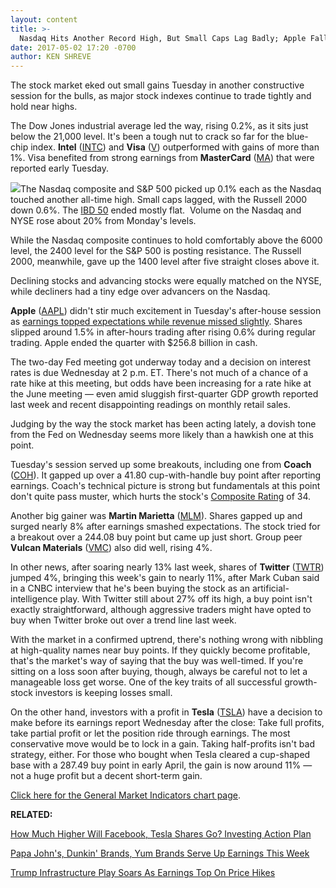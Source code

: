 ```yaml
---
layout: content
title: >-
  Nasdaq Hits Another Record High, But Small Caps Lag Badly; Apple Falls Late
date: 2017-05-02 17:20 -0700
author: KEN SHREVE
---
```








 The stock market eked out small gains Tuesday in another constructive session for the bulls, as major stock indexes continue to trade tightly and hold near highs.  

The Dow Jones industrial average led the way, rising 0.2%, as it sits just below the 21,000 level. It's been a tough nut to crack so far for the blue-chip index. **Intel** ([INTC](https://research.investors.com/quote.aspx?symbol=INTC)) and **Visa** ([V](https://research.investors.com/quote.aspx?symbol=V)) outperformed with gains of more than 1%. Visa benefited from strong earnings from **MasterCard** ([MA](https://research.investors.com/quote.aspx?symbol=MA)) that were reported early Tuesday.


![](https://www.investors.com/wp-content/uploads/2017/05/MP0050217-177x300.png)The Nasdaq composite and S&P 500 picked up 0.1% each as the Nasdaq touched another all-time high. Small caps lagged, with the Russell 2000 down 0.6%. The [IBD 50](https://www.investors.com/stock-lists/ibd-50/ibd-50-performance/) ended mostly flat.  Volume on the Nasdaq and NYSE rose about 20% from Monday's levels.


While the Nasdaq composite continues to hold comfortably above the 6000 level, the 2400 level for the S&P 500 is posting resistance. The Russell 2000, meanwhile, gave up the 1400 level after five straight closes above it.


Declining stocks and advancing stocks were equally matched on the NYSE, while decliners had a tiny edge over advancers on the Nasdaq.


**Apple** ([AAPL](https://research.investors.com/quote.aspx?symbol=AAPL)) didn't stir much excitement in Tuesday's after-house session as [earnings topped expectations while revenue missed slightly](https://www.investors.com/news/technology/click/apple-beats-views-on-earnings-comes-up-short-on-sales/). Shares slipped around 1.5% in after-hours trading after rising 0.6% during regular trading. Apple ended the quarter with $256.8 billion in cash.


The two-day Fed meeting got underway today and a decision on interest rates is due Wednesday at 2 p.m. ET. There's not much of a chance of a rate hike at this meeting, but odds have been increasing for a rate hike at the June meeting — even amid sluggish first-quarter GDP growth reported last week and recent disappointing readings on monthly retail sales.


Judging by the way the stock market has been acting lately, a dovish tone from the Fed on Wednesday seems more likely than a hawkish one at this point.


Tuesday's session served up some breakouts, including one from **Coach** ([COH](https://research.investors.com/quote.aspx?symbol=COH)). It gapped up over a 41.80 cup-with-handle buy point after reporting earnings. Coach's technical picture is strong but fundamentals at this point don't quite pass muster, which hurts the stock's [Composite Rating](https://www.investors.com/ibd-university/find-evaluate-stocks/exclusive-ratings/) of 34.


Another big gainer was **Martin Marietta** ([MLM](https://research.investors.com/quote.aspx?symbol=MLM)). Shares gapped up and surged nearly 8% after earnings smashed expectations. The stock tried for a breakout over a 244.08 buy point but came up just short. Group peer **Vulcan Materials** ([VMC](https://research.investors.com/quote.aspx?symbol=VMC)) also did well, rising 4%.


In other news, after soaring nearly 13% last week, shares of **Twitter** ([TWTR](https://research.investors.com/quote.aspx?symbol=TWTR)) jumped 4%, bringing this week's gain to nearly 11%, after Mark Cuban said in a CNBC interview that he's been buying the stock as an artificial-intelligence play. With Twitter still about 27% off its high, a buy point isn't exactly straightforward, although aggressive traders might have opted to buy when Twitter broke out over a trend line last week.


With the market in a confirmed uptrend, there's nothing wrong with nibbling at high-quality names near buy points. If they quickly become profitable, that's the market's way of saying that the buy was well-timed. If you're sitting on a loss soon after buying, though, always be careful not to let a manageable loss get worse. One of the key traits of all successful growth-stock investors is keeping losses small.


On the other hand, investors with a profit in **Tesla** ([TSLA](https://research.investors.com/quote.aspx?symbol=TSLA)) have a decision to make before its earnings report Wednesday after the close: Take full profits, take partial profit or let the position ride through earnings. The most conservative move would be to lock in a gain. Taking half-profits isn't bad strategy, either. For those who bought when Tesla cleared a cup-shaped base with a 287.49 buy point in early April, the gain is now around 11% — not a huge profit but a decent short-term gain.


[Click here for the General Market Indicators chart page](https://www.investors.com/wp-content/uploads/2017/05/IBD0205152456GMI.pdf).


**RELATED:**


[How Much Higher Will Facebook, Tesla Shares Go? Investing Action Plan](https://www.investors.com/research/investing-action-plan/how-much-higher-will-facebook-tesla-shares-go-investing-action-plan/)


[Papa John's, Dunkin' Brands, Yum Brands Serve Up Earnings This Week](https://www.investors.com/news/papa-johns-dunkin-brands-yum-brands-serve-up-earnings-this-week/)


[Trump Infrastructure Play Soars As Earnings Top On Price Hikes](https://www.investors.com/news/martin-marietta-tops-q1-estimates-on-price-hikes/)




